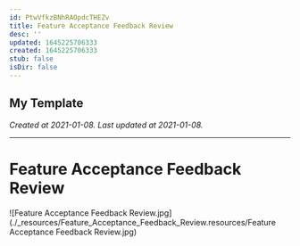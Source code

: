 ```yaml
---
id: PtwVfkzBNhRAOpdcTHEZv
title: Feature Acceptance Feedback Review
desc: ''
updated: 1645225706333
created: 1645225706333
stub: false
isDir: false
---
```

My Template
---

_Created at 2021-01-08._
_Last updated at 2021-01-08._




---

# Feature Acceptance Feedback Review


![Feature Acceptance Feedback Review.jpg](./_resources/Feature_Acceptance_Feedback_Review.resources/Feature Acceptance Feedback Review.jpg)


